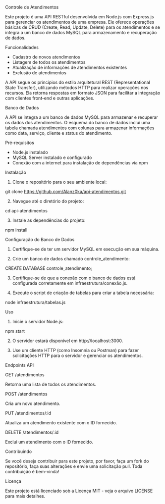 Controle de Atendimentos

Este projeto é uma API RESTful desenvolvida em Node.js com Express.js para gerenciar os atendimentos de uma empresa. Ele oferece operações básicas de CRUD (Create, Read, Update, Delete) para os atendimentos e se integra a um banco de dados MySQL para armazenamento e recuperação de dados.

Funcionalidades

- Cadastro de novos atendimentos
- Listagem de todos os atendimentos
- Atualização de informações de atendimentos existentes
- Exclusão de atendimentos

A API segue os princípios do estilo arquitetural REST (Representational State Transfer), utilizando métodos HTTP para realizar operações nos recursos. Ela retorna respostas em formato JSON para facilitar a integração com clientes front-end e outras aplicações.

Banco de Dados

A API se integra a um banco de dados MySQL para armazenar e recuperar os dados dos atendimentos. O esquema do banco de dados inclui uma tabela chamada atendimentos com colunas para armazenar informações como data, serviço, cliente e status do atendimento.

Pré-requisitos

- Node.js instalado
- MySQL Server instalado e configurado
- Conexão com a internet para instalação de dependências via npm

Instalação

1. Clone o repositório para o seu ambiente local:

git clone https://github.com/Alanz0ka/api-atendimentos.git

2. Navegue até o diretório do projeto:

cd api-atendimentos

3. Instale as dependências do projeto:

npm install

Configuração do Banco de Dados

1. Certifique-se de ter um servidor MySQL em execução em sua máquina.

2. Crie um banco de dados chamado controle_atendimento:

CREATE DATABASE controle_atendimento;

3. Certifique-se de que a conexão com o banco de dados está configurada corretamente em infraestrutura/conexão.js.

4. Execute o script de criação de tabelas para criar a tabela necessária:

node infraestrutura/tabelas.js

Uso

1. Inicie o servidor Node.js:

npm start

2. O servidor estará disponível em http://localhost:3000.

3. Use um cliente HTTP (como Insomnia ou Postman) para fazer solicitações HTTP para o servidor e gerenciar os atendimentos.

Endpoints API

GET /atendimentos

Retorna uma lista de todos os atendimentos.

POST /atendimentos

Cria um novo atendimento.

PUT /atendimentos/:id

Atualiza um atendimento existente com o ID fornecido.

DELETE /atendimentos/:id

Exclui um atendimento com o ID fornecido.

Contribuindo

Se você deseja contribuir para este projeto, por favor, faça um fork do repositório, faça suas alterações e envie uma solicitação pull. Toda contribuição é bem-vinda!

Licença

Este projeto está licenciado sob a Licença MIT - veja o arquivo LICENSE para mais detalhes.
